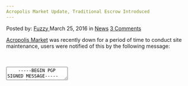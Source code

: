```yaml
---
Acropolis Market Update, Traditional Escrow Introduced
---
```

<article class="post-listing post-13570 post type-post status-publish format-standard hentry category-news tag-acropolis tag-escrow tag-introduced tag-traditional tag-update">
    <div class="post-inner">
        <span>Posted by: <a href="https://www.deepdotweb.com/author/fuzzy/" title="">Fuzzy </a></span>
    <span>March 25, 2016</span>
    <span>in <a href="https://www.deepdotweb.com/category/news/" rel="category tag">News</a></span>
    <span><a href="https://www.deepdotweb.com/2016/03/25/acropolis-market-update-traditional-escrow-introduced/#comments">3 Comments</a></span>
    </p>
    <div class="clear"></div>
    <div class="entry">
    <p><a href="https://www.deepdotweb.com/marketplace-directory/listing/acropolis-market/">Acropolis Market</a> was recently down for a period of time to conduct site maintenance, users were notified of this by the following message:</p>
    <div id="crayon-584285bdd275f467053575" class="crayon-syntax crayon-theme-classic crayon-font-monaco crayon-os-pc print-yes notranslate" data-settings=" minimize scroll-mouseover" style=" margin-top: 12px; margin-bottom: 12px; font-size: 12px !important; line-height: 15px !important;">
    <div class="crayon-toolbar" data-settings=" mouseover overlay hide delay" style="font-size: 12px !important;height: 18px !important; line-height: 18px !important;"><span class="crayon-title"></span>
    <div class="crayon-tools" style="font-size: 12px !important;height: 18px !important; line-height: 18px !important;"><div class="crayon-button crayon-nums-button" title="Toggle Line Numbers"><div class="crayon-button-icon"></div></div><div class="crayon-button crayon-plain-button" title="Toggle Plain Code"><div class="crayon-button-icon"></div></div><div class="crayon-button crayon-wrap-button" title="Toggle Line Wrap"><div class="crayon-button-icon"></div></div><div class="crayon-button crayon-expand-button" title="Expand Code"><div class="crayon-button-icon"></div></div><div class="crayon-button crayon-copy-button" title="Copy"><div class="crayon-button-icon"></div></div><div class="crayon-button crayon-popup-button" title="Open Code In New Window"><div class="crayon-button-icon"></div></div></div></div>
    <div class="crayon-info" style="min-height: 16.8px !important; line-height: 16.8px !important;"></div>
    <div class="crayon-plain-wrap"><textarea wrap="soft" class="crayon-plain print-no" data-settings="dblclick" readonly style="-moz-tab-size:4; -o-tab-size:4; -webkit-tab-size:4; tab-size:4; font-size: 12px !important; line-height: 15px !important;">
    -----BEGIN PGP SIGNED MESSAGE-----
    Hash: SHA512
    
    Acropolis Market staff wish to announce that scheduled down time to conduct site maintenance and upgrading is imminent .
    One of the more important inclusions that you will notice upon our return will be the introduction of a traditional escrow system.
    Approved vendors will  have to ability to fe.
    I am currently compiling a list of approved vendors, if you are a vendor with 20+ feedback and you would like to offer fe please message market Administration with your application for their consideration.
    We have an automated vacation notification system for vendors who do not log in for 48 hours or longer.
    All support messages and inner site communications will now have enforced encryption to further protect our users data.
    These are among many of the new features that we will be including in our upgrade.
    I will be available to answer any questions you may have about these features or any other that you have queries about.
    
    Thank You
    Acropolis market Admin.
    
    -----BEGIN PGP SIGNATURE-----
    
    iQIcBAEBCgAGBQJW8I6+AAoJEJpZUkeXRmCCydsP+gKXsyZUyt2ZY34TMD7iluRG
    qQSDxgODJR4giFNrmZybrHEdl2uMIFvaOO9WuPwAaBPRewDFOn0jHEANkyjeWoSg
    wltwOuVqeEvHJvPdDcopckytn1EUOhYzvW4b68R4RSVvfxC0sbGj66g2r6k+SrbJ
    dlYZDZf25iEQKAJcjc6QiXaegN6e7CtwW2aPG0ER7tIYHQLyhoUhcoQfVGHvn7iJ
    hPuLXDUihynEjoYDMcsPJHaV3lneJQ054ewXpnXLF+CLvyFT6R3osScjICa3v6yO
    a9OwFT+uly/Y0tLjBPfPh2D0kF6C9DK/LFQHkHmELKgH/DRFr9LmCb8AO6b9smaI
    /pmqxF8Nz9jPVoRcf5tIIslOaZa4yVY3JJpHE9P4z+xZwW4jpyHZ58m1U8BV0P6L
    0CiNqPoxmcPfVZKAIDqUDB5OqCDdXB1KazOjdkEWTrTbXXFf96jqhsIq5F9CSeU9
    RClSe4Ai4Ue+wobqe5MyEEFW41a+4GtbTbEHLb8AXv+VX58/UGCR63VCYkc9wvyS
    DQe7jQfBmNK8RxR+OZWc9TapbkR2zqHOu8R/dQK/phpprFCWQJroeEmb1CL+SsvT
    1eRNXh/DrXf3/4tw6MHCe5rBjSGEuQarRaGSADXmPGLQlTgs3SWPSRWdeJCSw2P4
    PI0jvDbg6GzeCZw+EiqD
    =3eSI
    -----END PGP SIGNATURE-----</textarea></div>
    <div class="crayon-main" style="">
    <table class="crayon-table">
    <tr class="crayon-row">
    <td class="crayon-nums " data-settings="show">
    <div class="crayon-nums-content" style="font-size: 12px !important; line-height: 15px !important;"><div class="crayon-num" data-line="crayon-584285bdd275f467053575-1">1</div><div class="crayon-num crayon-striped-num" data-line="crayon-584285bdd275f467053575-2">2</div><div class="crayon-num" data-line="crayon-584285bdd275f467053575-3">3</div><div class="crayon-num crayon-striped-num" data-line="crayon-584285bdd275f467053575-4">4</div><div class="crayon-num" data-line="crayon-584285bdd275f467053575-5">5</div><div class="crayon-num crayon-striped-num" data-line="crayon-584285bdd275f467053575-6">6</div><div class="crayon-num" data-line="crayon-584285bdd275f467053575-7">7</div><div class="crayon-num crayon-striped-num" data-line="crayon-584285bdd275f467053575-8">8</div><div class="crayon-num" data-line="crayon-584285bdd275f467053575-9">9</div><div class="crayon-num crayon-striped-num" data-line="crayon-584285bdd275f467053575-10">10</div><div class="crayon-num" data-line="crayon-584285bdd275f467053575-11">11</div><div class="crayon-num crayon-striped-num" data-line="crayon-584285bdd275f467053575-12">12</div><div class="crayon-num" data-line="crayon-584285bdd275f467053575-13">13</div><div class="crayon-num crayon-striped-num" data-line="crayon-584285bdd275f467053575-14">14</div><div class="crayon-num" data-line="crayon-584285bdd275f467053575-15">15</div><div class="crayon-num crayon-striped-num" data-line="crayon-584285bdd275f467053575-16">16</div><div class="crayon-num" data-line="crayon-584285bdd275f467053575-17">17</div><div class="crayon-num crayon-striped-num" data-line="crayon-584285bdd275f467053575-18">18</div><div class="crayon-num" data-line="crayon-584285bdd275f467053575-19">19</div><div class="crayon-num crayon-striped-num" data-line="crayon-584285bdd275f467053575-20">20</div><div class="crayon-num" data-line="crayon-584285bdd275f467053575-21">21</div><div class="crayon-num crayon-striped-num" data-line="crayon-584285bdd275f467053575-22">22</div><div class="crayon-num" data-line="crayon-584285bdd275f467053575-23">23</div><div class="crayon-num crayon-striped-num" data-line="crayon-584285bdd275f467053575-24">24</div><div class="crayon-num" data-line="crayon-584285bdd275f467053575-25">25</div><div class="crayon-num crayon-striped-num" data-line="crayon-584285bdd275f467053575-26">26</div><div class="crayon-num" data-line="crayon-584285bdd275f467053575-27">27</div><div class="crayon-num crayon-striped-num" data-line="crayon-584285bdd275f467053575-28">28</div><div class="crayon-num" data-line="crayon-584285bdd275f467053575-29">29</div><div class="crayon-num crayon-striped-num" data-line="crayon-584285bdd275f467053575-30">30</div><div class="crayon-num" data-line="crayon-584285bdd275f467053575-31">31</div></div>
    </td>
    <td class="crayon-code"><div class="crayon-pre" style="font-size: 12px !important; line-height: 15px !important; -moz-tab-size:4; -o-tab-size:4; -webkit-tab-size:4; tab-size:4;"><div class="crayon-line" id="crayon-584285bdd275f467053575-1"><span class="crayon-o">--</span><span class="crayon-o">--</span><span class="crayon-o">-</span><span class="crayon-e">BEGIN </span><span class="crayon-e">PGP </span><span class="crayon-t">SIGNED</span><span class="crayon-h"> </span><span class="crayon-v">MESSAGE</span><span class="crayon-o">--</span><span class="crayon-o">--</span><span class="crayon-o">-</span></div><div class="crayon-line crayon-striped-line" id="crayon-584285bdd275f467053575-2"><span class="crayon-v">Hash</span><span class="crayon-o">:</span><span class="crayon-h"> </span><span class="crayon-e">SHA512</span></div><div class="crayon-line" id="crayon-584285bdd275f467053575-3">&nbsp;</div><div class="crayon-line crayon-striped-line" id="crayon-584285bdd275f467053575-4"><span class="crayon-e">Acropolis </span><span class="crayon-e">Market </span><span class="crayon-e">staff </span><span class="crayon-e">wish </span><span class="crayon-st">to</span><span class="crayon-h"> </span><span class="crayon-e">announce </span><span class="crayon-e">that </span><span class="crayon-e">scheduled </span><span class="crayon-e">down </span><span class="crayon-e">time </span><span class="crayon-st">to</span><span class="crayon-h"> </span><span class="crayon-e">conduct </span><span class="crayon-e">site </span><span class="crayon-e">maintenance </span><span class="crayon-st">and</span><span class="crayon-h"> </span><span class="crayon-e">upgrading </span><span class="crayon-st">is</span><span class="crayon-h"> </span><span class="crayon-i">imminent</span><span class="crayon-h"> </span><span class="crayon-sy">.</span></div><div class="crayon-line" id="crayon-584285bdd275f467053575-5"><span class="crayon-e">One </span><span class="crayon-e">of </span><span class="crayon-e">the </span><span class="crayon-e">more </span><span class="crayon-e">important </span><span class="crayon-e">inclusions </span><span class="crayon-e">that </span><span class="crayon-e">you </span><span class="crayon-e">will </span><span class="crayon-e">notice </span><span class="crayon-e">upon </span><span class="crayon-e">our </span><span class="crayon-st">return</span><span class="crayon-h"> </span><span class="crayon-e">will </span><span class="crayon-e">be </span><span class="crayon-e">the </span><span class="crayon-e">introduction </span><span class="crayon-i">of</span><span class="crayon-h"> </span><span class="crayon-i">a</span><span class="crayon-h"> </span><span class="crayon-e">traditional </span><span class="crayon-e">escrow </span><span class="crayon-v">system</span><span class="crayon-sy">.</span></div><div class="crayon-line crayon-striped-line" id="crayon-584285bdd275f467053575-6"><span class="crayon-e">Approved </span><span class="crayon-e">vendors </span><span class="crayon-e">will&nbsp;&nbsp;</span><span class="crayon-e">have </span><span class="crayon-st">to</span><span class="crayon-h"> </span><span class="crayon-e">ability </span><span class="crayon-st">to</span><span class="crayon-h"> </span><span class="crayon-v">fe</span><span class="crayon-sy">.</span></div><div class="crayon-line" id="crayon-584285bdd275f467053575-7"><span class="crayon-i">I</span><span class="crayon-h"> </span><span class="crayon-e">am </span><span class="crayon-e">currently </span><span class="crayon-i">compiling</span><span class="crayon-h"> </span><span class="crayon-i">a</span><span class="crayon-h"> </span><span class="crayon-e">list </span><span class="crayon-e">of </span><span class="crayon-e">approved </span><span class="crayon-v">vendors</span><span class="crayon-sy">,</span><span class="crayon-h"> </span><span class="crayon-st">if</span><span class="crayon-h"> </span><span class="crayon-e">you </span><span class="crayon-i">are</span><span class="crayon-h"> </span><span class="crayon-i">a</span><span class="crayon-h"> </span><span class="crayon-e">vendor </span><span class="crayon-i">with</span><span class="crayon-h"> </span><span class="crayon-cn">20</span><span class="crayon-o">+</span><span class="crayon-h"> </span><span class="crayon-e">feedback </span><span class="crayon-st">and</span><span class="crayon-h"> </span><span class="crayon-e">you </span><span class="crayon-e">would </span><span class="crayon-e">like </span><span class="crayon-st">to</span><span class="crayon-h"> </span><span class="crayon-e">offer </span><span class="crayon-e">fe </span><span class="crayon-e">please </span><span class="crayon-e">message </span><span class="crayon-e">market </span><span class="crayon-e">Administration </span><span class="crayon-e">with </span><span class="crayon-e">your </span><span class="crayon-e">application </span><span class="crayon-st">for</span><span class="crayon-h"> </span><span class="crayon-e">their </span><span class="crayon-v">consideration</span><span class="crayon-sy">.</span></div><div class="crayon-line crayon-striped-line" id="crayon-584285bdd275f467053575-8"><span class="crayon-e">We </span><span class="crayon-e">have </span><span class="crayon-e">an </span><span class="crayon-e">automated </span><span class="crayon-e">vacation </span><span class="crayon-e">notification </span><span class="crayon-e">system </span><span class="crayon-st">for</span><span class="crayon-h"> </span><span class="crayon-e">vendors </span><span class="crayon-e">who </span><span class="crayon-st">do</span><span class="crayon-h"> </span><span class="crayon-st">not</span><span class="crayon-h"> </span><span class="crayon-e">log </span><span class="crayon-st">in</span><span class="crayon-h"> </span><span class="crayon-st">for</span><span class="crayon-h"> </span><span class="crayon-cn">48</span><span class="crayon-h"> </span><span class="crayon-e">hours </span><span class="crayon-st">or</span><span class="crayon-h"> </span><span class="crayon-v">longer</span><span class="crayon-sy">.</span></div><div class="crayon-line" id="crayon-584285bdd275f467053575-9"><span class="crayon-e">All </span><span class="crayon-e">support </span><span class="crayon-e">messages </span><span class="crayon-st">and</span><span class="crayon-h"> </span><span class="crayon-e">inner </span><span class="crayon-e">site </span><span class="crayon-e">communications </span><span class="crayon-e">will </span><span class="crayon-e">now </span><span class="crayon-e">have </span><span class="crayon-e">enforced </span><span class="crayon-e">encryption </span><span class="crayon-st">to</span><span class="crayon-h"> </span><span class="crayon-e">further </span><span class="crayon-e">protect </span><span class="crayon-e">our </span><span class="crayon-e">users </span><span class="crayon-v">data</span><span class="crayon-sy">.</span></div><div class="crayon-line crayon-striped-line" id="crayon-584285bdd275f467053575-10"><span class="crayon-e">These </span><span class="crayon-e">are </span><span class="crayon-e">among </span><span class="crayon-e">many </span><span class="crayon-e">of </span><span class="crayon-e">the </span><span class="crayon-r">new</span><span class="crayon-h"> </span><span class="crayon-e">features </span><span class="crayon-e">that </span><span class="crayon-e">we </span><span class="crayon-e">will </span><span class="crayon-e">be </span><span class="crayon-e">including </span><span class="crayon-st">in</span><span class="crayon-h"> </span><span class="crayon-e">our </span><span class="crayon-v">upgrade</span><span class="crayon-sy">.</span></div><div class="crayon-line" id="crayon-584285bdd275f467053575-11"><span class="crayon-i">I</span><span class="crayon-h"> </span><span class="crayon-e">will </span><span class="crayon-e">be </span><span class="crayon-e">available </span><span class="crayon-st">to</span><span class="crayon-h"> </span><span class="crayon-e">answer </span><span class="crayon-e">any </span><span class="crayon-e">questions </span><span class="crayon-e">you </span><span class="crayon-e">may </span><span class="crayon-e">have </span><span class="crayon-e">about </span><span class="crayon-e">these </span><span class="crayon-e">features </span><span class="crayon-st">or</span><span class="crayon-h"> </span><span class="crayon-e">any </span><span class="crayon-e">other </span><span class="crayon-e">that </span><span class="crayon-e">you </span><span class="crayon-e">have </span><span class="crayon-e">queries </span><span class="crayon-v">about</span><span class="crayon-sy">.</span></div><div class="crayon-line crayon-striped-line" id="crayon-584285bdd275f467053575-12">&nbsp;</div><div class="crayon-line" id="crayon-584285bdd275f467053575-13"><span class="crayon-e">Thank </span><span class="crayon-e">You</span></div><div class="crayon-line crayon-striped-line" id="crayon-584285bdd275f467053575-14"><span class="crayon-e">Acropolis </span><span class="crayon-e">market </span><span class="crayon-v">Admin</span><span class="crayon-sy">.</span></div><div class="crayon-line" id="crayon-584285bdd275f467053575-15">&nbsp;</div><div class="crayon-line crayon-striped-line" id="crayon-584285bdd275f467053575-16"><span class="crayon-o">--</span><span class="crayon-o">--</span><span class="crayon-o">-</span><span class="crayon-e">BEGIN </span><span class="crayon-e">PGP </span><span class="crayon-v">SIGNATURE</span><span class="crayon-o">--</span><span class="crayon-o">--</span><span class="crayon-o">-</span></div><div class="crayon-line" id="crayon-584285bdd275f467053575-17">&nbsp;</div><div class="crayon-line crayon-striped-line" id="crayon-584285bdd275f467053575-18"><span class="crayon-v">iQIcBAEBCgAGBQJW8I6</span><span class="crayon-o">+</span><span class="crayon-v">AAoJEJpZUkeXRmCCydsP</span><span class="crayon-o">+</span><span class="crayon-e">gKXsyZUyt2ZY34TMD7iluRG</span></div><div class="crayon-line" id="crayon-584285bdd275f467053575-19"><span class="crayon-e">qQSDxgODJR4giFNrmZybrHEdl2uMIFvaOO9WuPwAaBPRewDFOn0jHEANkyjeWoSg</span></div><div class="crayon-line crayon-striped-line" id="crayon-584285bdd275f467053575-20"><span class="crayon-v">wltwOuVqeEvHJvPdDcopckytn1EUOhYzvW4b68R4RSVvfxC0sbGj66g2r6k</span><span class="crayon-o">+</span><span class="crayon-e">SrbJ</span></div><div class="crayon-line" id="crayon-584285bdd275f467053575-21"><span class="crayon-e">dlYZDZf25iEQKAJcjc6QiXaegN6e7CtwW2aPG0ER7tIYHQLyhoUhcoQfVGHvn7iJ</span></div><div class="crayon-line crayon-striped-line" id="crayon-584285bdd275f467053575-22"><span class="crayon-v">hPuLXDUihynEjoYDMcsPJHaV3lneJQ054ewXpnXLF</span><span class="crayon-o">+</span><span class="crayon-e">CLvyFT6R3osScjICa3v6yO</span></div><div class="crayon-line" id="crayon-584285bdd275f467053575-23"><span class="crayon-v">a9OwFT</span><span class="crayon-o">+</span><span class="crayon-v">uly</span><span class="crayon-o">/</span><span class="crayon-v">Y0tLjBPfPh2D0kF6C9DK</span><span class="crayon-o">/</span><span class="crayon-v">LFQHkHmELKgH</span><span class="crayon-o">/</span><span class="crayon-v">DRFr9LmCb8AO6b9smaI</span></div><div class="crayon-line crayon-striped-line" id="crayon-584285bdd275f467053575-24"><span class="crayon-o">/</span><span class="crayon-v">pmqxF8Nz9jPVoRcf5tIIslOaZa4yVY3JJpHE9P4z</span><span class="crayon-o">+</span><span class="crayon-i">xZwW4jpyHZ58m1U8BV0P6L</span></div><div class="crayon-line" id="crayon-584285bdd275f467053575-25"><span class="crayon-cn">0CiNqPoxmcPfVZKAIDqUDB5OqCDdXB1KazOjdkEWTrTbXXFf96jqhsIq5F9CSeU9</span></div><div class="crayon-line crayon-striped-line" id="crayon-584285bdd275f467053575-26"><span class="crayon-v">RClSe4Ai4Ue</span><span class="crayon-o">+</span><span class="crayon-v">wobqe5MyEEFW41a</span><span class="crayon-o">+</span><span class="crayon-cn">4GtbTbEHLb8AXv</span><span class="crayon-o">+</span><span class="crayon-v">VX58</span><span class="crayon-o">/</span><span class="crayon-e">UGCR63VCYkc9wvyS</span></div><div class="crayon-line" id="crayon-584285bdd275f467053575-27"><span class="crayon-v">DQe7jQfBmNK8RxR</span><span class="crayon-o">+</span><span class="crayon-v">OZWc9TapbkR2zqHOu8R</span><span class="crayon-o">/</span><span class="crayon-v">dQK</span><span class="crayon-o">/</span><span class="crayon-v">phpprFCWQJroeEmb1CL</span><span class="crayon-o">+</span><span class="crayon-i">SsvT</span></div><div class="crayon-line crayon-striped-line" id="crayon-584285bdd275f467053575-28"><span class="crayon-cn">1eRNXh</span><span class="crayon-o">/</span><span class="crayon-v">DrXf3</span><span class="crayon-o">/</span><span class="crayon-cn">4tw6MHCe5rBjSGEuQarRaGSADXmPGLQlTgs3SWPSRWdeJCSw2P4</span></div><div class="crayon-line" id="crayon-584285bdd275f467053575-29"><span class="crayon-v">PI0jvDbg6GzeCZw</span><span class="crayon-o">+</span><span class="crayon-v">EiqD</span></div><div class="crayon-line crayon-striped-line" id="crayon-584285bdd275f467053575-30"><span class="crayon-o">=</span><span class="crayon-cn">3eSI</span></div><div class="crayon-line" id="crayon-584285bdd275f467053575-31"><span class="crayon-o">--</span><span class="crayon-o">--</span><span class="crayon-o">-</span><span class="crayon-st">END</span><span class="crayon-h"> </span><span class="crayon-e">PGP </span><span class="crayon-v">SIGNATURE</span><span class="crayon-o">--</span><span class="crayon-o">--</span><span class="crayon-o">-</span></div></div></td>
    </tr>
    </table>
    </div>
    </div>
    
    <p>
    It soon came back up and the Acropolis Market administration left users a message notifying them of the changes made.</p>
    <div id="crayon-584285bdd2776573083702" class="crayon-syntax crayon-theme-classic crayon-font-monaco crayon-os-pc print-yes notranslate" data-settings=" minimize scroll-mouseover" style=" margin-top: 12px; margin-bottom: 12px; font-size: 12px !important; line-height: 15px !important;">
    <div class="crayon-toolbar" data-settings=" mouseover overlay hide delay" style="font-size: 12px !important;height: 18px !important; line-height: 18px !important;"><span class="crayon-title"></span>
    <div class="crayon-tools" style="font-size: 12px !important;height: 18px !important; line-height: 18px !important;"><div class="crayon-button crayon-nums-button" title="Toggle Line Numbers"><div class="crayon-button-icon"></div></div><div class="crayon-button crayon-plain-button" title="Toggle Plain Code"><div class="crayon-button-icon"></div></div><div class="crayon-button crayon-wrap-button" title="Toggle Line Wrap"><div class="crayon-button-icon"></div></div><div class="crayon-button crayon-expand-button" title="Expand Code"><div class="crayon-button-icon"></div></div><div class="crayon-button crayon-copy-button" title="Copy"><div class="crayon-button-icon"></div></div><div class="crayon-button crayon-popup-button" title="Open Code In New Window"><div class="crayon-button-icon"></div></div></div></div>
    <div class="crayon-info" style="min-height: 16.8px !important; line-height: 16.8px !important;"></div>
    <div class="crayon-plain-wrap"><textarea wrap="soft" class="crayon-plain print-no" data-settings="dblclick" readonly style="-moz-tab-size:4; -o-tab-size:4; -webkit-tab-size:4; tab-size:4; font-size: 12px !important; line-height: 15px !important;">
    -----BEGIN PGP SIGNED MESSAGE-----
    Hash: SHA512
    
    Greetings Everyone!
    
    Acropolis Market has just been updated and has introduced a traditional escrow system. The site has had a tune up and is now more streamline than previous. The escrow system was built for the convenience of our users. however we would like to emphasize that we support the multi-sig escrow over traditional escrow and for this reason we will be charging a premium fee for it's use, currently set @ 2% higher than multi-sig.
    Vendors!
    We have implemented vacation mode for vendors who are inactive for 48 hours or longer.
    You must manually disable this from your profile if you have been away for more than 48 hours. As well as manually enable it when the need arises.
    Please apply to administration for authority to ask for Fe which may be available to all listings. Unauthorized Fe's will not be tolerated.
    -----BEGIN PGP SIGNATURE-----
    
    iQIcBAEBCgAGBQJW8dbQAAoJEJpZUkeXRmCCdaAP/0cOQ1ws+suIU7OurRKSvEwi
    uD2vvjytQcD57sWQG+BRrzDHwepbIUVS4LYpZbeDlYPGRTJJJvlV2QUxUb4du4IN
    nxayaZDm/6SqfeeWOYqqkXG2IgJ5fJWf128HrtLkZiL9tlmuNcRFl3BPTuiR6zvG
    RK3sr7CtCEUrTIsW8O1fj8BF0JAhE8GxN4Aa6PTCOJQqArxCEpI4W0n+/JfjdM9b
    NgT1ZgAj3YrE3N2vc8hwIyEwFO1/+SrELKISg2VhjUeUybJBNqIVBg4GwsA1FhAW
    QfN7QtIXI9oRuPRJkoczVnG33IRv+ulUzSta8SmpH3kyayfMXw07QnGWIJu9nLts
    EihvakBHTt4sTWlSdiic6NMmUjjbbXxn1j5Saw11YcwvTd9/OleflP5fkJj/74aH
    VOK/JE99hRc/LKuT8EMNLILCM/2J/ftBgOa5xAToQpkTu28M/HqtPUXvS3ng6oaq
    XgBD2o85hiKt3trIGgr3tuOCiRKByUx66wz1l9djvsKRT4PV3XTJWDO9pyMLQXJ3
    /AIbkirJyWUzDd/JBfKsp7PJLty0YWRH9lWKsLXl/7ZzYG39MtzjlVP4cVtKK4Vq
    l2dMCypJSWHDg0UfFaHoBTqfQkdAr1qG2lQDCzwV5VDdxwloMAwgpYgRfxfSUY32
    RNdiqO3fUzOmZRHpVoTe
    =ES+3
    -----END PGP SIGNATURE-----</textarea></div>
    <div class="crayon-main" style="">
    <table class="crayon-table">
    <tr class="crayon-row">
    <td class="crayon-nums " data-settings="show">
    <div class="crayon-nums-content" style="font-size: 12px !important; line-height: 15px !important;"><div class="crayon-num" data-line="crayon-584285bdd2776573083702-1">1</div><div class="crayon-num crayon-striped-num" data-line="crayon-584285bdd2776573083702-2">2</div><div class="crayon-num" data-line="crayon-584285bdd2776573083702-3">3</div><div class="crayon-num crayon-striped-num" data-line="crayon-584285bdd2776573083702-4">4</div><div class="crayon-num" data-line="crayon-584285bdd2776573083702-5">5</div><div class="crayon-num crayon-striped-num" data-line="crayon-584285bdd2776573083702-6">6</div><div class="crayon-num" data-line="crayon-584285bdd2776573083702-7">7</div><div class="crayon-num crayon-striped-num" data-line="crayon-584285bdd2776573083702-8">8</div><div class="crayon-num" data-line="crayon-584285bdd2776573083702-9">9</div><div class="crayon-num crayon-striped-num" data-line="crayon-584285bdd2776573083702-10">10</div><div class="crayon-num" data-line="crayon-584285bdd2776573083702-11">11</div><div class="crayon-num crayon-striped-num" data-line="crayon-584285bdd2776573083702-12">12</div><div class="crayon-num" data-line="crayon-584285bdd2776573083702-13">13</div><div class="crayon-num crayon-striped-num" data-line="crayon-584285bdd2776573083702-14">14</div><div class="crayon-num" data-line="crayon-584285bdd2776573083702-15">15</div><div class="crayon-num crayon-striped-num" data-line="crayon-584285bdd2776573083702-16">16</div><div class="crayon-num" data-line="crayon-584285bdd2776573083702-17">17</div><div class="crayon-num crayon-striped-num" data-line="crayon-584285bdd2776573083702-18">18</div><div class="crayon-num" data-line="crayon-584285bdd2776573083702-19">19</div><div class="crayon-num crayon-striped-num" data-line="crayon-584285bdd2776573083702-20">20</div><div class="crayon-num" data-line="crayon-584285bdd2776573083702-21">21</div><div class="crayon-num crayon-striped-num" data-line="crayon-584285bdd2776573083702-22">22</div><div class="crayon-num" data-line="crayon-584285bdd2776573083702-23">23</div><div class="crayon-num crayon-striped-num" data-line="crayon-584285bdd2776573083702-24">24</div><div class="crayon-num" data-line="crayon-584285bdd2776573083702-25">25</div><div class="crayon-num crayon-striped-num" data-line="crayon-584285bdd2776573083702-26">26</div></div>
    </td>
    <td class="crayon-code"><div class="crayon-pre" style="font-size: 12px !important; line-height: 15px !important; -moz-tab-size:4; -o-tab-size:4; -webkit-tab-size:4; tab-size:4;"><div class="crayon-line" id="crayon-584285bdd2776573083702-1"><span class="crayon-o">--</span><span class="crayon-o">--</span><span class="crayon-o">-</span><span class="crayon-e">BEGIN </span><span class="crayon-e">PGP </span><span class="crayon-t">SIGNED</span><span class="crayon-h"> </span><span class="crayon-v">MESSAGE</span><span class="crayon-o">--</span><span class="crayon-o">--</span><span class="crayon-o">-</span></div><div class="crayon-line crayon-striped-line" id="crayon-584285bdd2776573083702-2"><span class="crayon-v">Hash</span><span class="crayon-o">:</span><span class="crayon-h"> </span><span class="crayon-e">SHA512</span></div><div class="crayon-line" id="crayon-584285bdd2776573083702-3">&nbsp;</div><div class="crayon-line crayon-striped-line" id="crayon-584285bdd2776573083702-4"><span class="crayon-e">Greetings </span><span class="crayon-v">Everyone</span><span class="crayon-o">!</span></div><div class="crayon-line" id="crayon-584285bdd2776573083702-5">&nbsp;</div><div class="crayon-line crayon-striped-line" id="crayon-584285bdd2776573083702-6"><span class="crayon-e">Acropolis </span><span class="crayon-e">Market </span><span class="crayon-e">has </span><span class="crayon-e">just </span><span class="crayon-e">been </span><span class="crayon-e">updated </span><span class="crayon-st">and</span><span class="crayon-h"> </span><span class="crayon-e">has </span><span class="crayon-i">introduced</span><span class="crayon-h"> </span><span class="crayon-i">a</span><span class="crayon-h"> </span><span class="crayon-e">traditional </span><span class="crayon-e">escrow </span><span class="crayon-v">system</span><span class="crayon-sy">.</span><span class="crayon-h"> </span><span class="crayon-e">The </span><span class="crayon-e">site </span><span class="crayon-e">has </span><span class="crayon-i">had</span><span class="crayon-h"> </span><span class="crayon-i">a</span><span class="crayon-h"> </span><span class="crayon-e">tune </span><span class="crayon-e">up </span><span class="crayon-st">and</span><span class="crayon-h"> </span><span class="crayon-st">is</span><span class="crayon-h"> </span><span class="crayon-e">now </span><span class="crayon-e">more </span><span class="crayon-e">streamline </span><span class="crayon-e">than </span><span class="crayon-v">previous</span><span class="crayon-sy">.</span><span class="crayon-h"> </span><span class="crayon-e">The </span><span class="crayon-e">escrow </span><span class="crayon-e">system </span><span class="crayon-e">was </span><span class="crayon-e">built </span><span class="crayon-st">for</span><span class="crayon-h"> </span><span class="crayon-e">the </span><span class="crayon-e">convenience </span><span class="crayon-e">of </span><span class="crayon-e">our </span><span class="crayon-v">users</span><span class="crayon-sy">.</span><span class="crayon-h"> </span><span class="crayon-e">however </span><span class="crayon-e">we </span><span class="crayon-e">would </span><span class="crayon-e">like </span><span class="crayon-st">to</span><span class="crayon-h"> </span><span class="crayon-e">emphasize </span><span class="crayon-e">that </span><span class="crayon-e">we </span><span class="crayon-e">support </span><span class="crayon-e">the </span><span class="crayon-v">multi</span><span class="crayon-o">-</span><span class="crayon-e">sig </span><span class="crayon-e">escrow </span><span class="crayon-e">over </span><span class="crayon-e">traditional </span><span class="crayon-e">escrow </span><span class="crayon-st">and</span><span class="crayon-h"> </span><span class="crayon-st">for</span><span class="crayon-h"> </span><span class="crayon-r">this</span><span class="crayon-h"> </span><span class="crayon-e">reason </span><span class="crayon-e">we </span><span class="crayon-e">will </span><span class="crayon-e">be </span><span class="crayon-i">charging</span><span class="crayon-h"> </span><span class="crayon-i">a</span><span class="crayon-h"> </span><span class="crayon-e">premium </span><span class="crayon-e">fee </span><span class="crayon-st">for</span><span class="crayon-h"> </span><span class="crayon-i">it</span><span class="crayon-s">'s use, currently set @ 2% higher than multi-sig.</span></div><div class="crayon-line" id="crayon-584285bdd2776573083702-7"><span class="crayon-s">Vendors!</span></div><div class="crayon-line crayon-striped-line" id="crayon-584285bdd2776573083702-8"><span class="crayon-s">We have implemented vacation mode for vendors who are inactive for 48 hours or longer.</span></div><div class="crayon-line" id="crayon-584285bdd2776573083702-9"><span class="crayon-s">You must manually disable this from your profile if you have been away for more than 48 hours. As well as manually enable it when the need arises.</span></div><div class="crayon-line crayon-striped-line" id="crayon-584285bdd2776573083702-10"><span class="crayon-s">Please apply to administration for authority to ask for Fe which may be available to all listings. Unauthorized Fe'</span><span class="crayon-i">s</span><span class="crayon-h"> </span><span class="crayon-e">will </span><span class="crayon-st">not</span><span class="crayon-h"> </span><span class="crayon-e">be </span><span class="crayon-v">tolerated</span><span class="crayon-sy">.</span></div><div class="crayon-line" id="crayon-584285bdd2776573083702-11"><span class="crayon-o">--</span><span class="crayon-o">--</span><span class="crayon-o">-</span><span class="crayon-e">BEGIN </span><span class="crayon-e">PGP </span><span class="crayon-v">SIGNATURE</span><span class="crayon-o">--</span><span class="crayon-o">--</span><span class="crayon-o">-</span></div><div class="crayon-line crayon-striped-line" id="crayon-584285bdd2776573083702-12">&nbsp;</div><div class="crayon-line" id="crayon-584285bdd2776573083702-13"><span class="crayon-v">iQIcBAEBCgAGBQJW8dbQAAoJEJpZUkeXRmCCdaAP</span><span class="crayon-o">/</span><span class="crayon-cn">0cOQ1ws</span><span class="crayon-o">+</span><span class="crayon-e">suIU7OurRKSvEwi</span></div><div class="crayon-line crayon-striped-line" id="crayon-584285bdd2776573083702-14"><span class="crayon-v">uD2vvjytQcD57sWQG</span><span class="crayon-o">+</span><span class="crayon-e">BRrzDHwepbIUVS4LYpZbeDlYPGRTJJJvlV2QUxUb4du4IN</span></div><div class="crayon-line" id="crayon-584285bdd2776573083702-15"><span class="crayon-v">nxayaZDm</span><span class="crayon-o">/</span><span class="crayon-cn">6SqfeeWOYqqkXG2IgJ5fJWf128HrtLkZiL9tlmuNcRFl3BPTuiR6zvG</span></div><div class="crayon-line crayon-striped-line" id="crayon-584285bdd2776573083702-16"><span class="crayon-v">RK3sr7CtCEUrTIsW8O1fj8BF0JAhE8GxN4Aa6PTCOJQqArxCEpI4W0n</span><span class="crayon-o">+</span><span class="crayon-o">/</span><span class="crayon-e">JfjdM9b</span></div><div class="crayon-line" id="crayon-584285bdd2776573083702-17"><span class="crayon-v">NgT1ZgAj3YrE3N2vc8hwIyEwFO1</span><span class="crayon-o">/</span><span class="crayon-o">+</span><span class="crayon-e">SrELKISg2VhjUeUybJBNqIVBg4GwsA1FhAW</span></div><div class="crayon-line crayon-striped-line" id="crayon-584285bdd2776573083702-18"><span class="crayon-v">QfN7QtIXI9oRuPRJkoczVnG33IRv</span><span class="crayon-o">+</span><span class="crayon-e">ulUzSta8SmpH3kyayfMXw07QnGWIJu9nLts</span></div><div class="crayon-line" id="crayon-584285bdd2776573083702-19"><span class="crayon-v">EihvakBHTt4sTWlSdiic6NMmUjjbbXxn1j5Saw11YcwvTd9</span><span class="crayon-o">/</span><span class="crayon-v">OleflP5fkJj</span><span class="crayon-o">/</span><span class="crayon-cn">74aH</span></div><div class="crayon-line crayon-striped-line" id="crayon-584285bdd2776573083702-20"><span class="crayon-v">VOK</span><span class="crayon-o">/</span><span class="crayon-v">JE99hRc</span><span class="crayon-o">/</span><span class="crayon-v">LKuT8EMNLILCM</span><span class="crayon-o">/</span><span class="crayon-cn">2J</span><span class="crayon-o">/</span><span class="crayon-v">ftBgOa5xAToQpkTu28M</span><span class="crayon-o">/</span><span class="crayon-e">HqtPUXvS3ng6oaq</span></div><div class="crayon-line" id="crayon-584285bdd2776573083702-21"><span class="crayon-v">XgBD2o85hiKt3trIGgr3tuOCiRKByUx66wz1l9djvsKRT4PV3XTJWDO9pyMLQXJ3</span></div><div class="crayon-line crayon-striped-line" id="crayon-584285bdd2776573083702-22"><span class="crayon-o">/</span><span class="crayon-v">AIbkirJyWUzDd</span><span class="crayon-o">/</span><span class="crayon-v">JBfKsp7PJLty0YWRH9lWKsLXl</span><span class="crayon-o">/</span><span class="crayon-cn">7ZzYG39MtzjlVP4cVtKK4Vq</span></div><div class="crayon-line" id="crayon-584285bdd2776573083702-23"><span class="crayon-e">l2dMCypJSWHDg0UfFaHoBTqfQkdAr1qG2lQDCzwV5VDdxwloMAwgpYgRfxfSUY32</span></div><div class="crayon-line crayon-striped-line" id="crayon-584285bdd2776573083702-24"><span class="crayon-v">RNdiqO3fUzOmZRHpVoTe</span></div><div class="crayon-line" id="crayon-584285bdd2776573083702-25"><span class="crayon-o">=</span><span class="crayon-v">ES</span><span class="crayon-o">+</span><span class="crayon-cn">3</span></div><div class="crayon-line crayon-striped-line" id="crayon-584285bdd2776573083702-26"><span class="crayon-o">--</span><span class="crayon-o">--</span><span class="crayon-o">-</span><span class="crayon-st">END</span><span class="crayon-h"> </span><span class="crayon-e">PGP </span><span class="crayon-v">SIGNATURE</span><span class="crayon-o">--</span><span class="crayon-o">--</span><span class="crayon-o">-</span></div></div></td>
    </tr>
    </table>
    </div>
    </div>
    
    <p>
    The approved vendors list that the Acropolis Market administration references can be found below:</p>
    <div id="crayon-584285bdd277f906248391" class="crayon-syntax crayon-theme-classic crayon-font-monaco crayon-os-pc print-yes notranslate" data-settings=" minimize scroll-mouseover" style=" margin-top: 12px; margin-bottom: 12px; font-size: 12px !important; line-height: 15px !important;">
    <div class="crayon-toolbar" data-settings=" mouseover overlay hide delay" style="font-size: 12px !important;height: 18px !important; line-height: 18px !important;"><span class="crayon-title"></span>
    <div class="crayon-tools" style="font-size: 12px !important;height: 18px !important; line-height: 18px !important;"><div class="crayon-button crayon-nums-button" title="Toggle Line Numbers"><div class="crayon-button-icon"></div></div><div class="crayon-button crayon-plain-button" title="Toggle Plain Code"><div class="crayon-button-icon"></div></div><div class="crayon-button crayon-wrap-button" title="Toggle Line Wrap"><div class="crayon-button-icon"></div></div><div class="crayon-button crayon-expand-button" title="Expand Code"><div class="crayon-button-icon"></div></div><div class="crayon-button crayon-copy-button" title="Copy"><div class="crayon-button-icon"></div></div><div class="crayon-button crayon-popup-button" title="Open Code In New Window"><div class="crayon-button-icon"></div></div></div></div>
    <div class="crayon-info" style="min-height: 16.8px !important; line-height: 16.8px !important;"></div>
    <div class="crayon-plain-wrap"><textarea wrap="soft" class="crayon-plain print-no" data-settings="dblclick" readonly style="-moz-tab-size:4; -o-tab-size:4; -webkit-tab-size:4; tab-size:4; font-size: 12px !important; line-height: 15px !important;">
    -----BEGIN PGP SIGNED MESSAGE-----
    Hash: SHA512
    
    Vendors included on this list have the markets approval to ask for Fe. If you are on this list but FE approval function has not yet been activated please contact site administration.
    There are many vendors not included on this list, the main reason for this is no grams profile. If you are not on this list but believe that you should be able to offer Fe, please message site administration.
    
    
    TheSalton
    CannaMeds
    youngfamily
    XTC-Love
    whiteyford
    Venom/Venom_Drugs
    UKNextDay
    ThreeKings
    TheVault
    theanchor
    sky88
    sildenafil
    Shroomson
    shonajaan
    shades_on
    SeedofChaos
    safelygraze
    sacdirtycrew
    purpled
    ProveNW
    ProfessorDark
    Port-Royal
    OxyMonster
    OnePiece
    Omnix
    Noumena
    mydeals
    MrMaserati
    mrholland
    MonkeyMeds
    subs4days
    MissMolly
    mikehamer
    MexxymanME
    Meatball
    Matron
    magic-garden
    love2xlr8
    LandedGypsie
    Lasantamuerte
    l33ter
    KwalityGear
    Korova
    klosterbier
    Kingscan
    jetsetlife
    Houba
    HighQuality
    hcb965
    HappyEyes
    HangAbout
    GrandMasterFlux
    GoPills
    goombashop
    GoingPostal
    GiantGrill
    GermanOpioids
    George-Bush
    FliP
    emeraldgemini
    ElHerbolario
    EastCoastHippie
    DutchDeal
    DrugsFromGermany
    DrPlatypus
    DrBlackHat
    doctorH
    dmvnationsupply
    Discover
    DeepMeds
    deconnect
    daydreamer808
    CONvenience
    color
    chroncentrates
    christiania
    chosek
    aeirla
    alisdrugstore
    AgentMia
    b6v7ee
    BANK
    BaronJOY
    chosek
    cerberus
    cashtrade
    -----BEGIN PGP SIGNATURE-----
    
    iQIcBAEBCgAGBQJW8djAAAoJEJpZUkeXRmCC61gP/1NWFLcV5Nk1pBvQalhIjBfO
    RT8DUiy0Y1YGUzGvx88Y8yn+4IYaIzn1KxyNUioN0W9F9nYFf4DglKmNlewlW8Uv
    YNm5XFx7wrEncUHScnF3X3+o/oownVkgut9HXiFxXxnam4bty2MHMD1yU/jCVtaU
    WtjqSc2tYcNQRO9i1sVhIiKgu5jV9XCQKz2zAUQKXQ3hqvkruq2TbQR0+KvXHWEL
    OaqrxXuK3AdWrUYje/s9uDUbLQ8hEvEQe1fc82aZrgWJjIOF4mLB5dabzTooZ4zw
    0xzZLLXgO1KslCjXRKUci4THj7ZU8DL5mcmypYA9m7gHo4uox1CDmSGRNbBz4lWI
    p1p33rjhg7Uf87P/7Ne6BjKRJs35Dy6LgnWK4SMhsCYNQj4yRSpiCEat9xjMHXwH
    VsmRCWjKMvWX6o83zYDoECwCnd9sa/7bPz917aDCfYzlF7hj5PmXvD+h0eIntK8a
    pCyAcwXfw68hT1tFIYIihRZk0Y073U3F9o2sb5LRqXmOxZF80eci1aD5yDvMqaSl
    arfETaDG+ku62Q1J12bLCQ+HgbjaH1RGW1X/MtkhWrLOlAp5gygVO+sozVCCrvp4
    rjta8ieqWN2v1Mhm0F+h1Q8JeeUCQNpgiXPuvAcAUWtlHfX5uq7QpVd1W6asda59
    21a9/IIMF0wr+9WDhDjp
    =IIeP
    -----END PGP SIGNATURE-----</textarea></div>
    <div class="crayon-main" style="">
    <table class="crayon-table">
    <tr class="crayon-row">
    <td class="crayon-nums " data-settings="show">
    <div class="crayon-nums-content" style="font-size: 12px !important; line-height: 15px !important;"><div class="crayon-num" data-line="crayon-584285bdd277f906248391-1">1</div><div class="crayon-num crayon-striped-num" data-line="crayon-584285bdd277f906248391-2">2</div><div class="crayon-num" data-line="crayon-584285bdd277f906248391-3">3</div><div class="crayon-num crayon-striped-num" data-line="crayon-584285bdd277f906248391-4">4</div><div class="crayon-num" data-line="crayon-584285bdd277f906248391-5">5</div><div class="crayon-num crayon-striped-num" data-line="crayon-584285bdd277f906248391-6">6</div><div class="crayon-num" data-line="crayon-584285bdd277f906248391-7">7</div><div class="crayon-num crayon-striped-num" data-line="crayon-584285bdd277f906248391-8">8</div><div class="crayon-num" data-line="crayon-584285bdd277f906248391-9">9</div><div class="crayon-num crayon-striped-num" data-line="crayon-584285bdd277f906248391-10">10</div><div class="crayon-num" data-line="crayon-584285bdd277f906248391-11">11</div><div class="crayon-num crayon-striped-num" data-line="crayon-584285bdd277f906248391-12">12</div><div class="crayon-num" data-line="crayon-584285bdd277f906248391-13">13</div><div class="crayon-num crayon-striped-num" data-line="crayon-584285bdd277f906248391-14">14</div><div class="crayon-num" data-line="crayon-584285bdd277f906248391-15">15</div><div class="crayon-num crayon-striped-num" data-line="crayon-584285bdd277f906248391-16">16</div><div class="crayon-num" data-line="crayon-584285bdd277f906248391-17">17</div><div class="crayon-num crayon-striped-num" data-line="crayon-584285bdd277f906248391-18">18</div><div class="crayon-num" data-line="crayon-584285bdd277f906248391-19">19</div><div class="crayon-num crayon-striped-num" data-line="crayon-584285bdd277f906248391-20">20</div><div class="crayon-num" data-line="crayon-584285bdd277f906248391-21">21</div><div class="crayon-num crayon-striped-num" data-line="crayon-584285bdd277f906248391-22">22</div><div class="crayon-num" data-line="crayon-584285bdd277f906248391-23">23</div><div class="crayon-num crayon-striped-num" data-line="crayon-584285bdd277f906248391-24">24</div><div class="crayon-num" data-line="crayon-584285bdd277f906248391-25">25</div><div class="crayon-num crayon-striped-num" data-line="crayon-584285bdd277f906248391-26">26</div><div class="crayon-num" data-line="crayon-584285bdd277f906248391-27">27</div><div class="crayon-num crayon-striped-num" data-line="crayon-584285bdd277f906248391-28">28</div><div class="crayon-num" data-line="crayon-584285bdd277f906248391-29">29</div><div class="crayon-num crayon-striped-num" data-line="crayon-584285bdd277f906248391-30">30</div><div class="crayon-num" data-line="crayon-584285bdd277f906248391-31">31</div><div class="crayon-num crayon-striped-num" data-line="crayon-584285bdd277f906248391-32">32</div><div class="crayon-num" data-line="crayon-584285bdd277f906248391-33">33</div><div class="crayon-num crayon-striped-num" data-line="crayon-584285bdd277f906248391-34">34</div><div class="crayon-num" data-line="crayon-584285bdd277f906248391-35">35</div><div class="crayon-num crayon-striped-num" data-line="crayon-584285bdd277f906248391-36">36</div><div class="crayon-num" data-line="crayon-584285bdd277f906248391-37">37</div><div class="crayon-num crayon-striped-num" data-line="crayon-584285bdd277f906248391-38">38</div><div class="crayon-num" data-line="crayon-584285bdd277f906248391-39">39</div><div class="crayon-num crayon-striped-num" data-line="crayon-584285bdd277f906248391-40">40</div><div class="crayon-num" data-line="crayon-584285bdd277f906248391-41">41</div><div class="crayon-num crayon-striped-num" data-line="crayon-584285bdd277f906248391-42">42</div><div class="crayon-num" data-line="crayon-584285bdd277f906248391-43">43</div><div class="crayon-num crayon-striped-num" data-line="crayon-584285bdd277f906248391-44">44</div><div class="crayon-num" data-line="crayon-584285bdd277f906248391-45">45</div><div class="crayon-num crayon-striped-num" data-line="crayon-584285bdd277f906248391-46">46</div><div class="crayon-num" data-line="crayon-584285bdd277f906248391-47">47</div><div class="crayon-num crayon-striped-num" data-line="crayon-584285bdd277f906248391-48">48</div><div class="crayon-num" data-line="crayon-584285bdd277f906248391-49">49</div><div class="crayon-num crayon-striped-num" data-line="crayon-584285bdd277f906248391-50">50</div><div class="crayon-num" data-line="crayon-584285bdd277f906248391-51">51</div><div class="crayon-num crayon-striped-num" data-line="crayon-584285bdd277f906248391-52">52</div><div class="crayon-num" data-line="crayon-584285bdd277f906248391-53">53</div><div class="crayon-num crayon-striped-num" data-line="crayon-584285bdd277f906248391-54">54</div><div class="crayon-num" data-line="crayon-584285bdd277f906248391-55">55</div><div class="crayon-num crayon-striped-num" data-line="crayon-584285bdd277f906248391-56">56</div><div class="crayon-num" data-line="crayon-584285bdd277f906248391-57">57</div><div class="crayon-num crayon-striped-num" data-line="crayon-584285bdd277f906248391-58">58</div><div class="crayon-num" data-line="crayon-584285bdd277f906248391-59">59</div><div class="crayon-num crayon-striped-num" data-line="crayon-584285bdd277f906248391-60">60</div><div class="crayon-num" data-line="crayon-584285bdd277f906248391-61">61</div><div class="crayon-num crayon-striped-num" data-line="crayon-584285bdd277f906248391-62">62</div><div class="crayon-num" data-line="crayon-584285bdd277f906248391-63">63</div><div class="crayon-num crayon-striped-num" data-line="crayon-584285bdd277f906248391-64">64</div><div class="crayon-num" data-line="crayon-584285bdd277f906248391-65">65</div><div class="crayon-num crayon-striped-num" data-line="crayon-584285bdd277f906248391-66">66</div><div class="crayon-num" data-line="crayon-584285bdd277f906248391-67">67</div><div class="crayon-num crayon-striped-num" data-line="crayon-584285bdd277f906248391-68">68</div><div class="crayon-num" data-line="crayon-584285bdd277f906248391-69">69</div><div class="crayon-num crayon-striped-num" data-line="crayon-584285bdd277f906248391-70">70</div><div class="crayon-num" data-line="crayon-584285bdd277f906248391-71">71</div><div class="crayon-num crayon-striped-num" data-line="crayon-584285bdd277f906248391-72">72</div><div class="crayon-num" data-line="crayon-584285bdd277f906248391-73">73</div><div class="crayon-num crayon-striped-num" data-line="crayon-584285bdd277f906248391-74">74</div><div class="crayon-num" data-line="crayon-584285bdd277f906248391-75">75</div><div class="crayon-num crayon-striped-num" data-line="crayon-584285bdd277f906248391-76">76</div><div class="crayon-num" data-line="crayon-584285bdd277f906248391-77">77</div><div class="crayon-num crayon-striped-num" data-line="crayon-584285bdd277f906248391-78">78</div><div class="crayon-num" data-line="crayon-584285bdd277f906248391-79">79</div><div class="crayon-num crayon-striped-num" data-line="crayon-584285bdd277f906248391-80">80</div><div class="crayon-num" data-line="crayon-584285bdd277f906248391-81">81</div><div class="crayon-num crayon-striped-num" data-line="crayon-584285bdd277f906248391-82">82</div><div class="crayon-num" data-line="crayon-584285bdd277f906248391-83">83</div><div class="crayon-num crayon-striped-num" data-line="crayon-584285bdd277f906248391-84">84</div><div class="crayon-num" data-line="crayon-584285bdd277f906248391-85">85</div><div class="crayon-num crayon-striped-num" data-line="crayon-584285bdd277f906248391-86">86</div><div class="crayon-num" data-line="crayon-584285bdd277f906248391-87">87</div><div class="crayon-num crayon-striped-num" data-line="crayon-584285bdd277f906248391-88">88</div><div class="crayon-num" data-line="crayon-584285bdd277f906248391-89">89</div><div class="crayon-num crayon-striped-num" data-line="crayon-584285bdd277f906248391-90">90</div><div class="crayon-num" data-line="crayon-584285bdd277f906248391-91">91</div><div class="crayon-num crayon-striped-num" data-line="crayon-584285bdd277f906248391-92">92</div><div class="crayon-num" data-line="crayon-584285bdd277f906248391-93">93</div><div class="crayon-num crayon-striped-num" data-line="crayon-584285bdd277f906248391-94">94</div><div class="crayon-num" data-line="crayon-584285bdd277f906248391-95">95</div><div class="crayon-num crayon-striped-num" data-line="crayon-584285bdd277f906248391-96">96</div><div class="crayon-num" data-line="crayon-584285bdd277f906248391-97">97</div><div class="crayon-num crayon-striped-num" data-line="crayon-584285bdd277f906248391-98">98</div><div class="crayon-num" data-line="crayon-584285bdd277f906248391-99">99</div><div class="crayon-num crayon-striped-num" data-line="crayon-584285bdd277f906248391-100">100</div><div class="crayon-num" data-line="crayon-584285bdd277f906248391-101">101</div><div class="crayon-num crayon-striped-num" data-line="crayon-584285bdd277f906248391-102">102</div><div class="crayon-num" data-line="crayon-584285bdd277f906248391-103">103</div><div class="crayon-num crayon-striped-num" data-line="crayon-584285bdd277f906248391-104">104</div><div class="crayon-num" data-line="crayon-584285bdd277f906248391-105">105</div><div class="crayon-num crayon-striped-num" data-line="crayon-584285bdd277f906248391-106">106</div><div class="crayon-num" data-line="crayon-584285bdd277f906248391-107">107</div><div class="crayon-num crayon-striped-num" data-line="crayon-584285bdd277f906248391-108">108</div><div class="crayon-num" data-line="crayon-584285bdd277f906248391-109">109</div></div>
    </td>
    <td class="crayon-code"><div class="crayon-pre" style="font-size: 12px !important; line-height: 15px !important; -moz-tab-size:4; -o-tab-size:4; -webkit-tab-size:4; tab-size:4;"><div class="crayon-line" id="crayon-584285bdd277f906248391-1"><span class="crayon-o">--</span><span class="crayon-o">--</span><span class="crayon-o">-</span><span class="crayon-e">BEGIN </span><span class="crayon-e">PGP </span><span class="crayon-t">SIGNED</span><span class="crayon-h"> </span><span class="crayon-v">MESSAGE</span><span class="crayon-o">--</span><span class="crayon-o">--</span><span class="crayon-o">-</span></div><div class="crayon-line crayon-striped-line" id="crayon-584285bdd277f906248391-2"><span class="crayon-v">Hash</span><span class="crayon-o">:</span><span class="crayon-h"> </span><span class="crayon-e">SHA512</span></div><div class="crayon-line" id="crayon-584285bdd277f906248391-3">&nbsp;</div><div class="crayon-line crayon-striped-line" id="crayon-584285bdd277f906248391-4"><span class="crayon-e">Vendors </span><span class="crayon-e">included </span><span class="crayon-e">on </span><span class="crayon-r">this</span><span class="crayon-h"> </span><span class="crayon-e">list </span><span class="crayon-e">have </span><span class="crayon-e">the </span><span class="crayon-e">markets </span><span class="crayon-e">approval </span><span class="crayon-st">to</span><span class="crayon-h"> </span><span class="crayon-e">ask </span><span class="crayon-st">for</span><span class="crayon-h"> </span><span class="crayon-v">Fe</span><span class="crayon-sy">.</span><span class="crayon-h"> </span><span class="crayon-st">If</span><span class="crayon-h"> </span><span class="crayon-e">you </span><span class="crayon-e">are </span><span class="crayon-e">on </span><span class="crayon-r">this</span><span class="crayon-h"> </span><span class="crayon-e">list </span><span class="crayon-e">but </span><span class="crayon-e">FE </span><span class="crayon-e">approval </span><span class="crayon-t">function</span><span class="crayon-h"> </span><span class="crayon-e">has </span><span class="crayon-st">not</span><span class="crayon-h"> </span><span class="crayon-e">yet </span><span class="crayon-e">been </span><span class="crayon-e">activated </span><span class="crayon-e">please </span><span class="crayon-e">contact </span><span class="crayon-e">site </span><span class="crayon-v">administration</span><span class="crayon-sy">.</span></div><div class="crayon-line" id="crayon-584285bdd277f906248391-5"><span class="crayon-e">There </span><span class="crayon-e">are </span><span class="crayon-e">many </span><span class="crayon-e">vendors </span><span class="crayon-st">not</span><span class="crayon-h"> </span><span class="crayon-e">included </span><span class="crayon-e">on </span><span class="crayon-r">this</span><span class="crayon-h"> </span><span class="crayon-v">list</span><span class="crayon-sy">,</span><span class="crayon-h"> </span><span class="crayon-e">the </span><span class="crayon-e">main </span><span class="crayon-e">reason </span><span class="crayon-st">for</span><span class="crayon-h"> </span><span class="crayon-r">this</span><span class="crayon-h"> </span><span class="crayon-st">is</span><span class="crayon-h"> </span><span class="crayon-e">no </span><span class="crayon-e">grams </span><span class="crayon-v">profile</span><span class="crayon-sy">.</span><span class="crayon-h"> </span><span class="crayon-st">If</span><span class="crayon-h"> </span><span class="crayon-e">you </span><span class="crayon-e">are </span><span class="crayon-st">not</span><span class="crayon-h"> </span><span class="crayon-e">on </span><span class="crayon-r">this</span><span class="crayon-h"> </span><span class="crayon-e">list </span><span class="crayon-e">but </span><span class="crayon-e">believe </span><span class="crayon-e">that </span><span class="crayon-e">you </span><span class="crayon-e">should </span><span class="crayon-e">be </span><span class="crayon-e">able </span><span class="crayon-st">to</span><span class="crayon-h"> </span><span class="crayon-e">offer </span><span class="crayon-v">Fe</span><span class="crayon-sy">,</span><span class="crayon-h"> </span><span class="crayon-e">please </span><span class="crayon-e">message </span><span class="crayon-e">site </span><span class="crayon-v">administration</span><span class="crayon-sy">.</span></div><div class="crayon-line crayon-striped-line" id="crayon-584285bdd277f906248391-6">&nbsp;</div><div class="crayon-line" id="crayon-584285bdd277f906248391-7">&nbsp;</div><div class="crayon-line crayon-striped-line" id="crayon-584285bdd277f906248391-8"><span class="crayon-e">TheSalton</span></div><div class="crayon-line" id="crayon-584285bdd277f906248391-9"><span class="crayon-e">CannaMeds</span></div><div class="crayon-line crayon-striped-line" id="crayon-584285bdd277f906248391-10"><span class="crayon-e">youngfamily</span></div><div class="crayon-line" id="crayon-584285bdd277f906248391-11"><span class="crayon-v">XTC</span><span class="crayon-o">-</span><span class="crayon-e">Love</span></div><div class="crayon-line crayon-striped-line" id="crayon-584285bdd277f906248391-12"><span class="crayon-e">whiteyford</span></div><div class="crayon-line" id="crayon-584285bdd277f906248391-13"><span class="crayon-v">Venom</span><span class="crayon-o">/</span><span class="crayon-e">Venom_Drugs</span></div><div class="crayon-line crayon-striped-line" id="crayon-584285bdd277f906248391-14"><span class="crayon-e">UKNextDay</span></div><div class="crayon-line" id="crayon-584285bdd277f906248391-15"><span class="crayon-e">ThreeKings</span></div><div class="crayon-line crayon-striped-line" id="crayon-584285bdd277f906248391-16"><span class="crayon-e">TheVault</span></div><div class="crayon-line" id="crayon-584285bdd277f906248391-17"><span class="crayon-e">theanchor</span></div><div class="crayon-line crayon-striped-line" id="crayon-584285bdd277f906248391-18"><span class="crayon-e">sky88</span></div><div class="crayon-line" id="crayon-584285bdd277f906248391-19"><span class="crayon-e">sildenafil</span></div><div class="crayon-line crayon-striped-line" id="crayon-584285bdd277f906248391-20"><span class="crayon-e">Shroomson</span></div><div class="crayon-line" id="crayon-584285bdd277f906248391-21"><span class="crayon-e">shonajaan</span></div><div class="crayon-line crayon-striped-line" id="crayon-584285bdd277f906248391-22"><span class="crayon-e">shades_on</span></div><div class="crayon-line" id="crayon-584285bdd277f906248391-23"><span class="crayon-e">SeedofChaos</span></div><div class="crayon-line crayon-striped-line" id="crayon-584285bdd277f906248391-24"><span class="crayon-e">safelygraze</span></div><div class="crayon-line" id="crayon-584285bdd277f906248391-25"><span class="crayon-e">sacdirtycrew</span></div><div class="crayon-line crayon-striped-line" id="crayon-584285bdd277f906248391-26"><span class="crayon-e">purpled</span></div><div class="crayon-line" id="crayon-584285bdd277f906248391-27"><span class="crayon-e">ProveNW</span></div><div class="crayon-line crayon-striped-line" id="crayon-584285bdd277f906248391-28"><span class="crayon-e">ProfessorDark</span></div><div class="crayon-line" id="crayon-584285bdd277f906248391-29"><span class="crayon-v">Port</span><span class="crayon-o">-</span><span class="crayon-e">Royal</span></div><div class="crayon-line crayon-striped-line" id="crayon-584285bdd277f906248391-30"><span class="crayon-e">OxyMonster</span></div><div class="crayon-line" id="crayon-584285bdd277f906248391-31"><span class="crayon-e">OnePiece</span></div><div class="crayon-line crayon-striped-line" id="crayon-584285bdd277f906248391-32"><span class="crayon-e">Omnix</span></div><div class="crayon-line" id="crayon-584285bdd277f906248391-33"><span class="crayon-e">Noumena</span></div><div class="crayon-line crayon-striped-line" id="crayon-584285bdd277f906248391-34"><span class="crayon-e">mydeals</span></div><div class="crayon-line" id="crayon-584285bdd277f906248391-35"><span class="crayon-e">MrMaserati</span></div><div class="crayon-line crayon-striped-line" id="crayon-584285bdd277f906248391-36"><span class="crayon-e">mrholland</span></div><div class="crayon-line" id="crayon-584285bdd277f906248391-37"><span class="crayon-e">MonkeyMeds</span></div><div class="crayon-line crayon-striped-line" id="crayon-584285bdd277f906248391-38"><span class="crayon-e">subs4days</span></div><div class="crayon-line" id="crayon-584285bdd277f906248391-39"><span class="crayon-e">MissMolly</span></div><div class="crayon-line crayon-striped-line" id="crayon-584285bdd277f906248391-40"><span class="crayon-e">mikehamer</span></div><div class="crayon-line" id="crayon-584285bdd277f906248391-41"><span class="crayon-e">MexxymanME</span></div><div class="crayon-line crayon-striped-line" id="crayon-584285bdd277f906248391-42"><span class="crayon-e">Meatball</span></div><div class="crayon-line" id="crayon-584285bdd277f906248391-43"><span class="crayon-e">Matron</span></div><div class="crayon-line crayon-striped-line" id="crayon-584285bdd277f906248391-44"><span class="crayon-v">magic</span><span class="crayon-o">-</span><span class="crayon-e">garden</span></div><div class="crayon-line" id="crayon-584285bdd277f906248391-45"><span class="crayon-e">love2xlr8</span></div><div class="crayon-line crayon-striped-line" id="crayon-584285bdd277f906248391-46"><span class="crayon-e">LandedGypsie</span></div><div class="crayon-line" id="crayon-584285bdd277f906248391-47"><span class="crayon-e">Lasantamuerte</span></div><div class="crayon-line crayon-striped-line" id="crayon-584285bdd277f906248391-48"><span class="crayon-e">l33ter</span></div><div class="crayon-line" id="crayon-584285bdd277f906248391-49"><span class="crayon-e">KwalityGear</span></div><div class="crayon-line crayon-striped-line" id="crayon-584285bdd277f906248391-50"><span class="crayon-e">Korova</span></div><div class="crayon-line" id="crayon-584285bdd277f906248391-51"><span class="crayon-e">klosterbier</span></div><div class="crayon-line crayon-striped-line" id="crayon-584285bdd277f906248391-52"><span class="crayon-e">Kingscan</span></div><div class="crayon-line" id="crayon-584285bdd277f906248391-53"><span class="crayon-e">jetsetlife</span></div><div class="crayon-line crayon-striped-line" id="crayon-584285bdd277f906248391-54"><span class="crayon-e">Houba</span></div><div class="crayon-line" id="crayon-584285bdd277f906248391-55"><span class="crayon-e">HighQuality</span></div><div class="crayon-line crayon-striped-line" id="crayon-584285bdd277f906248391-56"><span class="crayon-e">hcb965</span></div><div class="crayon-line" id="crayon-584285bdd277f906248391-57"><span class="crayon-e">HappyEyes</span></div><div class="crayon-line crayon-striped-line" id="crayon-584285bdd277f906248391-58"><span class="crayon-e">HangAbout</span></div><div class="crayon-line" id="crayon-584285bdd277f906248391-59"><span class="crayon-e">GrandMasterFlux</span></div><div class="crayon-line crayon-striped-line" id="crayon-584285bdd277f906248391-60"><span class="crayon-e">GoPills</span></div><div class="crayon-line" id="crayon-584285bdd277f906248391-61"><span class="crayon-e">goombashop</span></div><div class="crayon-line crayon-striped-line" id="crayon-584285bdd277f906248391-62"><span class="crayon-e">GoingPostal</span></div><div class="crayon-line" id="crayon-584285bdd277f906248391-63"><span class="crayon-e">GiantGrill</span></div><div class="crayon-line crayon-striped-line" id="crayon-584285bdd277f906248391-64"><span class="crayon-e">GermanOpioids</span></div><div class="crayon-line" id="crayon-584285bdd277f906248391-65"><span class="crayon-v">George</span><span class="crayon-o">-</span><span class="crayon-e">Bush</span></div><div class="crayon-line crayon-striped-line" id="crayon-584285bdd277f906248391-66"><span class="crayon-e">FliP</span></div><div class="crayon-line" id="crayon-584285bdd277f906248391-67"><span class="crayon-e">emeraldgemini</span></div><div class="crayon-line crayon-striped-line" id="crayon-584285bdd277f906248391-68"><span class="crayon-e">ElHerbolario</span></div><div class="crayon-line" id="crayon-584285bdd277f906248391-69"><span class="crayon-e">EastCoastHippie</span></div><div class="crayon-line crayon-striped-line" id="crayon-584285bdd277f906248391-70"><span class="crayon-e">DutchDeal</span></div><div class="crayon-line" id="crayon-584285bdd277f906248391-71"><span class="crayon-e">DrugsFromGermany</span></div><div class="crayon-line crayon-striped-line" id="crayon-584285bdd277f906248391-72"><span class="crayon-e">DrPlatypus</span></div><div class="crayon-line" id="crayon-584285bdd277f906248391-73"><span class="crayon-e">DrBlackHat</span></div><div class="crayon-line crayon-striped-line" id="crayon-584285bdd277f906248391-74"><span class="crayon-e">doctorH</span></div><div class="crayon-line" id="crayon-584285bdd277f906248391-75"><span class="crayon-e">dmvnationsupply</span></div><div class="crayon-line crayon-striped-line" id="crayon-584285bdd277f906248391-76"><span class="crayon-e">Discover</span></div><div class="crayon-line" id="crayon-584285bdd277f906248391-77"><span class="crayon-e">DeepMeds</span></div><div class="crayon-line crayon-striped-line" id="crayon-584285bdd277f906248391-78"><span class="crayon-e">deconnect</span></div><div class="crayon-line" id="crayon-584285bdd277f906248391-79"><span class="crayon-e">daydreamer808</span></div><div class="crayon-line crayon-striped-line" id="crayon-584285bdd277f906248391-80"><span class="crayon-e">CONvenience</span></div><div class="crayon-line" id="crayon-584285bdd277f906248391-81"><span class="crayon-e">color</span></div><div class="crayon-line crayon-striped-line" id="crayon-584285bdd277f906248391-82"><span class="crayon-e">chroncentrates</span></div><div class="crayon-line" id="crayon-584285bdd277f906248391-83"><span class="crayon-e">christiania</span></div><div class="crayon-line crayon-striped-line" id="crayon-584285bdd277f906248391-84"><span class="crayon-e">chosek</span></div><div class="crayon-line" id="crayon-584285bdd277f906248391-85"><span class="crayon-e">aeirla</span></div><div class="crayon-line crayon-striped-line" id="crayon-584285bdd277f906248391-86"><span class="crayon-e">alisdrugstore</span></div><div class="crayon-line" id="crayon-584285bdd277f906248391-87"><span class="crayon-e">AgentMia</span></div><div class="crayon-line crayon-striped-line" id="crayon-584285bdd277f906248391-88"><span class="crayon-e">b6v7ee</span></div><div class="crayon-line" id="crayon-584285bdd277f906248391-89"><span class="crayon-e">BANK</span></div><div class="crayon-line crayon-striped-line" id="crayon-584285bdd277f906248391-90"><span class="crayon-e">BaronJOY</span></div><div class="crayon-line" id="crayon-584285bdd277f906248391-91"><span class="crayon-e">chosek</span></div><div class="crayon-line crayon-striped-line" id="crayon-584285bdd277f906248391-92"><span class="crayon-e">cerberus</span></div><div class="crayon-line" id="crayon-584285bdd277f906248391-93"><span class="crayon-v">cashtrade</span></div><div class="crayon-line crayon-striped-line" id="crayon-584285bdd277f906248391-94"><span class="crayon-o">--</span><span class="crayon-o">--</span><span class="crayon-o">-</span><span class="crayon-e">BEGIN </span><span class="crayon-e">PGP </span><span class="crayon-v">SIGNATURE</span><span class="crayon-o">--</span><span class="crayon-o">--</span><span class="crayon-o">-</span></div><div class="crayon-line" id="crayon-584285bdd277f906248391-95">&nbsp;</div><div class="crayon-line crayon-striped-line" id="crayon-584285bdd277f906248391-96"><span class="crayon-v">iQIcBAEBCgAGBQJW8djAAAoJEJpZUkeXRmCC61gP</span><span class="crayon-o">/</span><span class="crayon-cn">1NWFLcV5Nk1pBvQalhIjBfO</span></div><div class="crayon-line" id="crayon-584285bdd277f906248391-97"><span class="crayon-v">RT8DUiy0Y1YGUzGvx88Y8yn</span><span class="crayon-o">+</span><span class="crayon-cn">4IYaIzn1KxyNUioN0W9F9nYFf4DglKmNlewlW8Uv</span></div><div class="crayon-line crayon-striped-line" id="crayon-584285bdd277f906248391-98"><span class="crayon-v">YNm5XFx7wrEncUHScnF3X3</span><span class="crayon-o">+</span><span class="crayon-v">o</span><span class="crayon-o">/</span><span class="crayon-v">oownVkgut9HXiFxXxnam4bty2MHMD1yU</span><span class="crayon-o">/</span><span class="crayon-e">jCVtaU</span></div><div class="crayon-line" id="crayon-584285bdd277f906248391-99"><span class="crayon-v">WtjqSc2tYcNQRO9i1sVhIiKgu5jV9XCQKz2zAUQKXQ3hqvkruq2TbQR0</span><span class="crayon-o">+</span><span class="crayon-e">KvXHWEL</span></div><div class="crayon-line crayon-striped-line" id="crayon-584285bdd277f906248391-100"><span class="crayon-v">OaqrxXuK3AdWrUYje</span><span class="crayon-o">/</span><span class="crayon-i">s9uDUbLQ8hEvEQe1fc82aZrgWJjIOF4mLB5dabzTooZ4zw</span></div><div class="crayon-line" id="crayon-584285bdd277f906248391-101"><span class="crayon-cn">0xzZLLXgO1KslCjXRKUci4THj7ZU8DL5mcmypYA9m7gHo4uox1CDmSGRNbBz4lWI</span></div><div class="crayon-line crayon-striped-line" id="crayon-584285bdd277f906248391-102"><span class="crayon-v">p1p33rjhg7Uf87P</span><span class="crayon-o">/</span><span class="crayon-cn">7Ne6BjKRJs35Dy6LgnWK4SMhsCYNQj4yRSpiCEat9xjMHXwH</span></div><div class="crayon-line" id="crayon-584285bdd277f906248391-103"><span class="crayon-v">VsmRCWjKMvWX6o83zYDoECwCnd9sa</span><span class="crayon-o">/</span><span class="crayon-cn">7bPz917aDCfYzlF7hj5PmXvD</span><span class="crayon-o">+</span><span class="crayon-e">h0eIntK8a</span></div><div class="crayon-line crayon-striped-line" id="crayon-584285bdd277f906248391-104"><span class="crayon-e">pCyAcwXfw68hT1tFIYIihRZk0Y073U3F9o2sb5LRqXmOxZF80eci1aD5yDvMqaSl</span></div><div class="crayon-line" id="crayon-584285bdd277f906248391-105"><span class="crayon-v">arfETaDG</span><span class="crayon-o">+</span><span class="crayon-v">ku62Q1J12bLCQ</span><span class="crayon-o">+</span><span class="crayon-v">HgbjaH1RGW1X</span><span class="crayon-o">/</span><span class="crayon-v">MtkhWrLOlAp5gygVO</span><span class="crayon-o">+</span><span class="crayon-e">sozVCCrvp4</span></div><div class="crayon-line crayon-striped-line" id="crayon-584285bdd277f906248391-106"><span class="crayon-v">rjta8ieqWN2v1Mhm0F</span><span class="crayon-o">+</span><span class="crayon-i">h1Q8JeeUCQNpgiXPuvAcAUWtlHfX5uq7QpVd1W6asda59</span></div><div class="crayon-line" id="crayon-584285bdd277f906248391-107"><span class="crayon-cn">21a9</span><span class="crayon-o">/</span><span class="crayon-v">IIMF0wr</span><span class="crayon-o">+</span><span class="crayon-cn">9WDhDjp</span></div><div class="crayon-line crayon-striped-line" id="crayon-584285bdd277f906248391-108"><span class="crayon-o">=</span><span class="crayon-v">IIeP</span></div><div class="crayon-line" id="crayon-584285bdd277f906248391-109"><span class="crayon-o">--</span><span class="crayon-o">--</span><span class="crayon-o">-</span><span class="crayon-st">END</span><span class="crayon-h"> </span><span class="crayon-e">PGP </span><span class="crayon-v">SIGNATURE</span><span class="crayon-o">--</span><span class="crayon-o">--</span><span class="crayon-o">-</span></div></div></td>
    </tr>
    </table>
    </div>
    </div>
    
    <p>
    Please remember to use market links obtained from <a href="https://www.deepdotweb.com/2013/10/28/updated-llist-of-hidden-marketplaces-tor-i2p/">trusted</a> <a href="http://www.deepdotweb.com/dark-net-market-comparison-chart/">sources</a>. It is also recommended and encouraged that you make use of <a href="https://www.deepdotweb.com/2015/11/12/reminder-reduce-exit-scams-by-supporting-multisig-markets/">multisig transactions</a>.</p>
    <p>&nbsp;</p>
    </div>
    <a href="https://www.deepdotweb.com/tag/acropolis/" rel="tag">acropolis</a> <a href="https://www.deepdotweb.com/tag/escrow/" rel="tag">escrow</a> <a href="https://www.deepdotweb.com/tag/introduced/" rel="tag">introduced</a> <a href="https://www.deepdotweb.com/tag/traditional/" rel="tag">traditional</a> <a href="https://www.deepdotweb.com/tag/update/" rel="tag">update</a></span> <span style="display:none" class="updated">2016-03-25</span>
    <div style="display:none" class="vcard author" itemprop="author" itemscope itemtype="http://schema.org/Person"><strong class="fn" itemprop="name"><a href="https://www.deepdotweb.com/author/fuzzy/" title="Posts by Fuzzy" rel="author">Fuzzy</a></strong></div>
    
